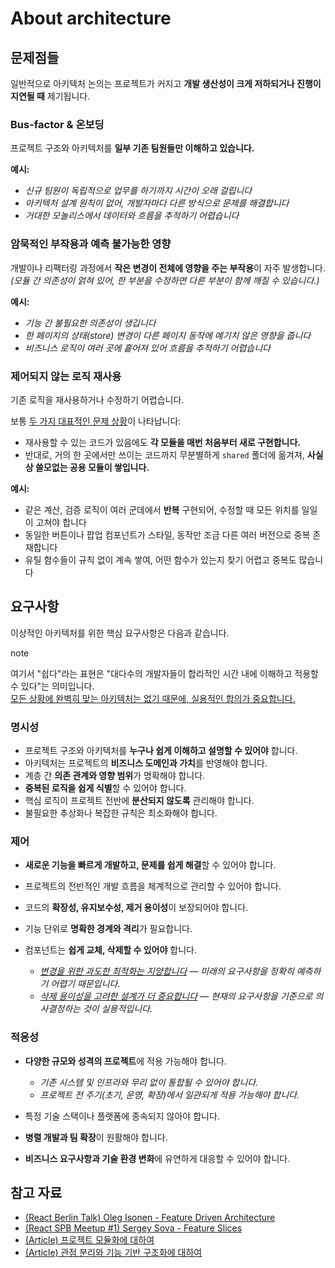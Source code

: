 # About architecture

## 문제점들[​](#문제점들 "해당 헤딩으로 이동")

일반적으로 아키텍처 논의는 프로젝트가 커지고 **개발 생산성이 크게 저하되거나 진행이 지연될 때** 제기됩니다.

### Bus-factor & 온보딩[​](#bus-factor--온보딩 "해당 헤딩으로 이동")

프로젝트 구조와 아키텍처를 **일부 기존 팀원들만 이해하고 있습니다.**

**예시:**

* *신규 팀원이 독립적으로 업무를 하기까지 시간이 오래 걸립니다*
* *아키텍처 설계 원칙이 없어, 개발자마다 다른 방식으로 문제를 해결합니다*
* *거대한 모놀리스에서 데이터와 흐름을 추적하기 어렵습니다*

### 암묵적인 부작용과 예측 불가능한 영향[​](#암묵적인-부작용과-예측-불가능한-영향 "해당 헤딩으로 이동")

개발이나 리팩터링 과정에서 **작은 변경이 전체에 영향을 주는 부작용**이 자주 발생합니다.<br />*(모듈 간 의존성이 얽혀 있어, 한 부분을 수정하면 다른 부분이 함께 깨질 수 있습니다.)*

**예시:**

* *기능 간 불필요한 의존성이 생깁니다*
* *한 페이지의 상태(store) 변경이 다른 페이지 동작에 예기치 않은 영향을 줍니다*
* *비즈니스 로직이 여러 곳에 흩어져 있어 흐름을 추적하기 어렵습니다*

### 제어되지 않는 로직 재사용[​](#제어되지-않는-로직-재사용 "해당 헤딩으로 이동")

기존 로직을 재사용하거나 수정하기 어렵습니다.

보통 [두 가지 대표적인 문제 상황](https://github.com/feature-sliced/documentation/discussions/14)이 나타납니다:

* 재사용할 수 있는 코드가 있음에도 **각 모듈을 매번 처음부터 새로 구현합니다.**
* 반대로, 거의 한 곳에서만 쓰이는 코드까지 무분별하게 `shared` 폴더에 옮겨져, **사실상 쓸모없는 공용 모듈이 쌓입니다.**

**예시:**

* 같은 계산, 검증 로직이 여러 군데에서 **반복** 구현되어, 수정할 때 모든 위치를 일일이 고쳐야 합니다
* 동일한 버튼이나 팝업 컴포넌트가 스타일, 동작만 조금 다른 여러 버전으로 중복 존재합니다
* 유틸 함수들이 규칙 없이 계속 쌓여, 어떤 함수가 있는지 찾기 어렵고 중복도 많습니다

## 요구사항[​](#요구사항 "해당 헤딩으로 이동")

이상적인 아키텍처를 위한 핵심 요구사항은 다음과 같습니다.

note

여기서 "쉽다"라는 표현은 "대다수의 개발자들이 합리적인 시간 내에 이해하고 적용할 수 있다"는 의미입니다.<br />[모든 상황에 완벽히 맞는 아키텍처는 없기 때문에, 실용적인 합의가 중요합니다.](/documentation/kr/docs/about/mission.md#limitations)

### 명시성[​](#명시성 "해당 헤딩으로 이동")

* 프로젝트 구조와 아키텍처를 **누구나 쉽게 이해하고 설명할 수 있어야** 합니다.
* 아키텍처는 프로젝트의 **비즈니스 도메인과 가치**를 반영해야 합니다.
* 계층 간 **의존 관계와 영향 범위**가 명확해야 합니다.
* **중복된 로직을 쉽게 식별**할 수 있어야 합니다.
* 핵심 로직이 프로젝트 전반에 **분산되지 않도록** 관리해야 합니다.
* 불필요한 추상화나 복잡한 규칙은 최소화해야 합니다.

### 제어[​](#제어 "해당 헤딩으로 이동")

* **새로운 기능을 빠르게 개발하고, 문제를 쉽게 해결**할 수 있어야 합니다.

* 프로젝트의 전반적인 개발 흐름을 체계적으로 관리할 수 있어야 합니다.

* 코드의 **확장성, 유지보수성, 제거 용이성**이 보장되어야 합니다.

* 기능 단위로 **명확한 경계와 격리**가 필요합니다.

* 컴포넌트는 **쉽게 교체, 삭제할 수 있어야** 합니다.

  <!-- -->

  * *[변경을 위한 과도한 최적화는 지양합니다](https://youtu.be/BWAeYuWFHhs?t=1631) — 미래의 요구사항을 정확히 예측하기 어렵기 때문입니다.*
  * *[삭제 용이성을 고려한 설계가 더 중요합니다](https://youtu.be/BWAeYuWFHhs?t=1666) — 현재의 요구사항을 기준으로 의사결정하는 것이 실용적입니다.*

### 적응성[​](#적응성 "해당 헤딩으로 이동")

* **다양한 규모와 성격의 프로젝트**에 적용 가능해야 합니다.

  <!-- -->

  * *기존 시스템 및 인프라와 무리 없이 통합될 수 있어야 합니다.*
  * *프로젝트 전 주기(초기, 운영, 확장)에서 일관되게 적용 가능해야 합니다.*

* 특정 기술 스택이나 플랫폼에 종속되지 않아야 합니다.

* **병렬 개발과 팀 확장**이 원활해야 합니다.

* **비즈니스 요구사항과 기술 환경 변화**에 유연하게 대응할 수 있어야 합니다.

## 참고 자료[​](#참고-자료 "해당 헤딩으로 이동")

* [(React Berlin Talk) Oleg Isonen - Feature Driven Architecture](https://youtu.be/BWAeYuWFHhs)
* [(React SPB Meetup #1) Sergey Sova - Feature Slices](https://t.me/feature_slices)
* [(Article) 프로젝트 모듈화에 대하여](https://alexmngn.medium.com/why-react-developers-should-modularize-their-applications-d26d381854c1)
* [(Article) 관점 분리와 기능 기반 구조화에 대하여](https://ryanlanciaux.com/blog/2017/08/20/a-feature-based-approach-to-react-development/)
